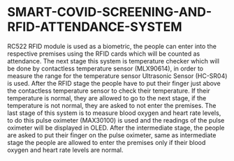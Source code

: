# SMART-COVID-SCREENING-AND-RFID-ATTENDANCE-SYSTEM
RC522 RFID module is used as a biometric, the people can enter into the respective premises using the RFID cards which will be counted as attendance. The next stage this system is temperature checker which will be done by contactless temperature sensor (MLX90614), in order to measure the range for the temperature sensor Ultrasonic Sensor (HC-SR04) is used.  After the RFID stage the people have to put their finger just above the contactless temperature sensor to check their temperature. If their temperature is normal, they are allowed to go to the next stage, if the temperature is not normal, they are asked to not enter the premises. The last stage of this system is to measure blood oxygen and heart rate levels, to do this pulse oximeter (MAX30100) is used and the readings of the pulse oximeter will be displayed in OLED. After the intermediate stage, the people are asked to put their finger on the pulse oximeter, same as intermediate stage the people are allowed to enter the premises only if their blood oxygen and heart rate levels are normal. 
